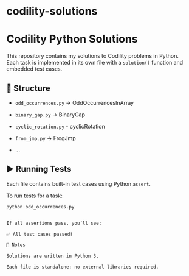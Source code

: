 # codility-solutions

# Codility Python Solutions

This repository contains my solutions to Codility problems in Python.  
Each task is implemented in its own file with a `solution()` function and embedded test cases.  

## 📂 Structure
- `odd_occurrences.py` → OddOccurrencesInArray
- `binary_gap.py` → BinaryGap
- `cyclic_rotation.py` - cyclicRotation
- `from_jmp.py` → FrogJmp



- ...

## ▶️ Running Tests
Each file contains built-in test cases using Python `assert`.

To run tests for a task:
```bash
python odd_occurrences.py


If all assertions pass, you’ll see:

✅ All test cases passed!

🔗 Notes

Solutions are written in Python 3.

Each file is standalone: no external libraries required.

